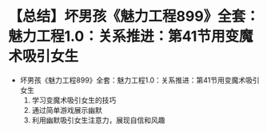# 【总结】坏男孩《魅力工程899》全套：魅力工程1.0：关系推进：第41节用变魔术吸引女生

-   坏男孩《魅力工程899》全套：魅力工程1.0：关系推进：第41节用变魔术吸引女生
    1.  学习变魔术吸引女生的技巧
    2.  通过简单游戏展示幽默
    3.  利用幽默吸引女生注意力，展现自信和风趣